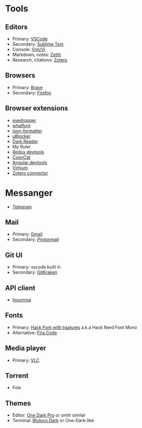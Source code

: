 # Tools

## Editors

- Primary: [VSCode](https://code.visualstudio.com/)
- Secondary: [Sublime Text](https://www.sublimetext.com/)
- Console: [Vim/Vi](https://www.vim.org/)
- Markdown, notes: [Zettlr](https://www.zettlr.com/)
- Research, citations: [Zotero](https://www.zotero.org/)

## Browsers

- Primary: [Brave](https://brave.com/)
- Secondary: [Firefox](https://www.mozilla.org/firefox/)

## Browser extensions

- [eyedropper](https://eyedropper.org/)
- [whatfont](http://www.chengyinliu.com/whatfont.html)
- [json-formatter](https://github.com/callumlocke/json-formatter)
- [uBlocker](https://chrome.google.com/webstore/detail/ublocker-ad-block-tool-fo/ppdonaappkjkbgbncmmjencphdclioab)
- [Dark Reader](https://chrome.google.com/webstore/detail/dark-reader/eimadpbcbfnmbkopoojfekhnkhdbieeh)
- My Ruler
- [Redux devtools](https://github.com/reduxjs/redux-devtools)
- [CopyCat](https://chrome.google.com/webstore/detail/copycat-testing-extension/dlbnejfbjfikckofdndbjndhhbplmnpj)
- [Angular devtools](https://chrome.google.com/webstore/detail/angular-devtools/ienfalfjdbdpebioblfackkekamfmbnh)
- [Vimium](https://chrome.google.com/webstore/detail/vimium/dbepggeogbaibhgnhhndojpepiihcmeb)
- [Zotero connector](https://chrome.google.com/webstore/detail/zotero-connector/ekhagklcjbdpajgpjgmbionohlpdbjgc)

# Messanger

- [Telegram](https://telegram.org/)

## Mail

- Primary: [Gmail](https://gmail.com/)
- Secondary: [Protonmail](https://protonmail.com/)

## Git UI

- Primary: vscode built in
- Secondary: [GitKraken](https://www.gitkraken.com/)

## API client

- [Insomnia](https://insomnia.rest/)

## Fonts

- Primary: [Hack Font with ligatures](https://github.com/pyrho/hack-font-ligature-nerd-font) a.k.a Hack Nerd Font Mono
- Alternative: [Fira Code](https://github.com/tonsky/FiraCode)

## Media player

- Primary: [VLC](https://www.videolan.org/vlc/)

## Torrent

- Folx

## Themes

- Editor: [One Dark Pro](https://marketplace.visualstudio.com/items?itemName=zhuangtongfa.Material-theme) or smth similar
- Terminal: [Bluloco Dark](https://github.com/mbadolato/iTerm2-Color-Schemes#bluloco-dark) or One-Dark-like
